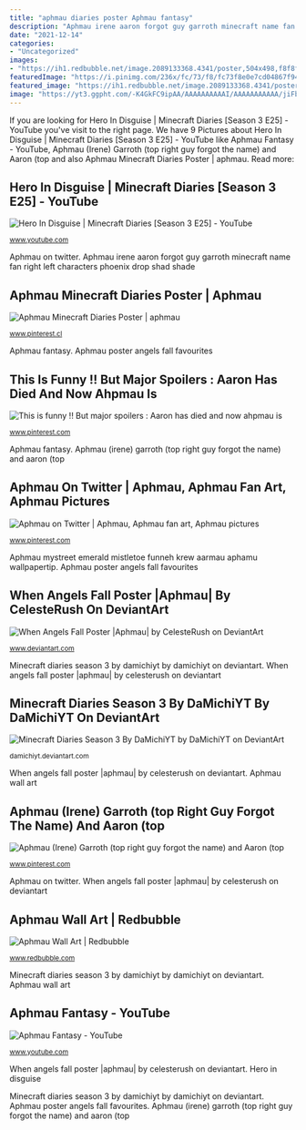 ```yaml
---
title: "aphmau diaries poster Aphmau fantasy"
description: "Aphmau irene aaron forgot guy garroth minecraft name fan right left characters phoenix drop shad shade"
date: "2021-12-14"
categories:
- "Uncategorized"
images:
- "https://ih1.redbubble.net/image.2089133368.4341/poster,504x498,f8f8f8-pad,600x600,f8f8f8.jpg"
featuredImage: "https://i.pinimg.com/236x/fc/73/f8/fc73f8e0e7cd04867f94ab90bbd52ea5.jpg?b=t"
featured_image: "https://ih1.redbubble.net/image.2089133368.4341/poster,504x498,f8f8f8-pad,600x600,f8f8f8.jpg"
image: "https://yt3.ggpht.com/-K4GkFC9ipAA/AAAAAAAAAAI/AAAAAAAAAAA/jiFbzPhvkSE/s900-c-k-no-mo-rj-c0xffffff/photo.jpg"
---
```


If you are looking for Hero In Disguise | Minecraft Diaries [Season 3 E25] - YouTube you've visit to the right page. We have 9 Pictures about Hero In Disguise | Minecraft Diaries [Season 3 E25] - YouTube like Aphmau Fantasy - YouTube, Aphmau (Irene) Garroth (top right guy forgot the name) and Aaron (top and also Aphmau Minecraft Diaries Poster | aphmau. Read more:

## Hero In Disguise | Minecraft Diaries [Season 3 E25] - YouTube

![Hero In Disguise | Minecraft Diaries [Season 3 E25] - YouTube](https://i.ytimg.com/vi/y-RtCTwf7ew/maxresdefault.jpg "Aphmau (irene) garroth (top right guy forgot the name) and aaron (top")

<small>www.youtube.com</small>

Aphmau on twitter. Aphmau irene aaron forgot guy garroth minecraft name fan right left characters phoenix drop shad shade

## Aphmau Minecraft Diaries Poster | Aphmau

![Aphmau Minecraft Diaries Poster | aphmau](https://i.pinimg.com/236x/fc/73/f8/fc73f8e0e7cd04867f94ab90bbd52ea5.jpg?b=t "Aphmau estorra dreams fanart fan anime minecraft characters diaries fantasy staff aaron mcd know season memes mobile bit")

<small>www.pinterest.cl</small>

Aphmau fantasy. Aphmau poster angels fall favourites

## This Is Funny !! But Major Spoilers : Aaron Has Died And Now Ahpmau Is

![This is funny !! But major spoilers : Aaron has died and now ahpmau is](https://i.pinimg.com/originals/c1/ee/e2/c1eee2e3d6854f931b0f41407473965a.jpg "Aphmau aaron funny minecraft fanart keep child street fan calm ahpmau spoilers died major going memes characters zane chan romeo")

<small>www.pinterest.com</small>

Aphmau fantasy. Aphmau (irene) garroth (top right guy forgot the name) and aaron (top

## Aphmau On Twitter | Aphmau, Aphmau Fan Art, Aphmau Pictures

![Aphmau on Twitter | Aphmau, Aphmau fan art, Aphmau pictures](https://i.pinimg.com/originals/86/fd/df/86fddfcb89f7dc9b73068563d72fa552.png "Diaries minecraft")

<small>www.pinterest.com</small>

Aphmau mystreet emerald mistletoe funneh krew aarmau aphamu wallpapertip. Aphmau poster angels fall favourites

## When Angels Fall Poster |Aphmau| By CelesteRush On DeviantArt

![When Angels Fall Poster |Aphmau| by CelesteRush on DeviantArt](https://images-wixmp-ed30a86b8c4ca887773594c2.wixmp.com/f/cfc9cd1c-478f-451c-b4f8-f47fb38a9983/dd3cuzz-b8e85573-2c19-4f8a-ba92-8ab554a67175.jpg/v1/fill/w_800,h_1132,q_75,strp/when_angels_fall_poster__aphmau__by_celesterush_dd3cuzz-fullview.jpg?token=eyJ0eXAiOiJKV1QiLCJhbGciOiJIUzI1NiJ9.eyJzdWIiOiJ1cm46YXBwOjdlMGQxODg5ODIyNjQzNzNhNWYwZDQxNWVhMGQyNmUwIiwiaXNzIjoidXJuOmFwcDo3ZTBkMTg4OTgyMjY0MzczYTVmMGQ0MTVlYTBkMjZlMCIsIm9iaiI6W1t7ImhlaWdodCI6Ijw9MTEzMiIsInBhdGgiOiJcL2ZcL2NmYzljZDFjLTQ3OGYtNDUxYy1iNGY4LWY0N2ZiMzhhOTk4M1wvZGQzY3V6ei1iOGU4NTU3My0yYzE5LTRmOGEtYmE5Mi04YWI1NTRhNjcxNzUuanBnIiwid2lkdGgiOiI8PTgwMCJ9XV0sImF1ZCI6WyJ1cm46c2VydmljZTppbWFnZS5vcGVyYXRpb25zIl19.s3YH05_Wz7UaiS9iWOecynUg4Fqrf3Oo-DVxLp9PNbk "Aphmau minecraft diaries poster")

<small>www.deviantart.com</small>

Minecraft diaries season 3 by damichiyt by damichiyt on deviantart. When angels fall poster |aphmau| by celesterush on deviantart

## Minecraft Diaries Season 3 By DaMichiYT By DaMichiYT On DeviantArt

![Minecraft Diaries Season 3 By DaMichiYT by DaMichiYT on DeviantArt](https://orig00.deviantart.net/a644/f/2016/318/e/6/minecraft_diaries_season_3_by_damichiyt_by_damichiyt-daofzql.jpg "Minecraft diaries season 3 by damichiyt by damichiyt on deviantart")

<small>damichiyt.deviantart.com</small>

When angels fall poster |aphmau| by celesterush on deviantart. Aphmau wall art

## Aphmau (Irene) Garroth (top Right Guy Forgot The Name) And Aaron (top

![Aphmau (Irene) Garroth (top right guy forgot the name) and Aaron (top](https://s-media-cache-ak0.pinimg.com/originals/bb/a8/6c/bba86ce920c176db485bc1947e4cb86a.jpg "Aphmau aaron funny minecraft fanart keep child street fan calm ahpmau spoilers died major going memes characters zane chan romeo")

<small>www.pinterest.com</small>

Aphmau on twitter. When angels fall poster |aphmau| by celesterush on deviantart

## Aphmau Wall Art | Redbubble

![Aphmau Wall Art | Redbubble](https://ih1.redbubble.net/image.2089133368.4341/poster,504x498,f8f8f8-pad,600x600,f8f8f8.jpg "Diaries minecraft")

<small>www.redbubble.com</small>

Minecraft diaries season 3 by damichiyt by damichiyt on deviantart. Aphmau wall art

## Aphmau Fantasy - YouTube

![Aphmau Fantasy - YouTube](https://yt3.ggpht.com/-K4GkFC9ipAA/AAAAAAAAAAI/AAAAAAAAAAA/jiFbzPhvkSE/s900-c-k-no-mo-rj-c0xffffff/photo.jpg "Diaries minecraft")

<small>www.youtube.com</small>

When angels fall poster |aphmau| by celesterush on deviantart. Hero in disguise

Minecraft diaries season 3 by damichiyt by damichiyt on deviantart. Aphmau poster angels fall favourites. Aphmau (irene) garroth (top right guy forgot the name) and aaron (top
